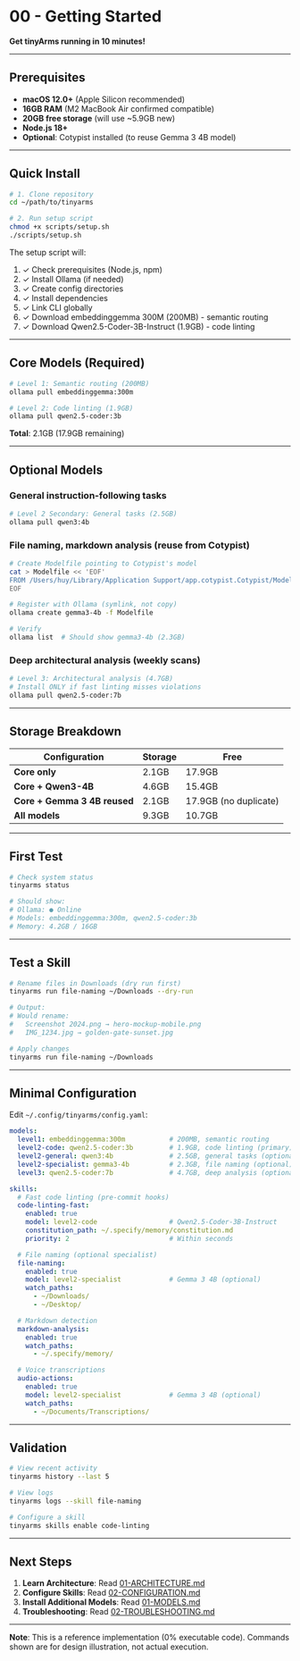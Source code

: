 # 00 - Getting Started

**Get tinyArms running in 10 minutes!**

---

## Prerequisites

- **macOS 12.0+** (Apple Silicon recommended)
- **16GB RAM** (M2 MacBook Air confirmed compatible)
- **20GB free storage** (will use ~5.9GB new)
- **Node.js 18+**
- **Optional**: Cotypist installed (to reuse Gemma 3 4B model)

---

## Quick Install

```bash
# 1. Clone repository
cd ~/path/to/tinyarms

# 2. Run setup script
chmod +x scripts/setup.sh
./scripts/setup.sh
```

The setup script will:
1. ✓ Check prerequisites (Node.js, npm)
2. ✓ Install Ollama (if needed)
3. ✓ Create config directories
4. ✓ Install dependencies
5. ✓ Link CLI globally
6. ✓ Download embeddinggemma 300M (200MB) - semantic routing
7. ✓ Download Qwen2.5-Coder-3B-Instruct (1.9GB) - code linting

---

## Core Models (Required)

```bash
# Level 1: Semantic routing (200MB)
ollama pull embeddinggemma:300m

# Level 2: Code linting (1.9GB)
ollama pull qwen2.5-coder:3b
```

**Total**: 2.1GB (17.9GB remaining)

---

## Optional Models

### General instruction-following tasks

```bash
# Level 2 Secondary: General tasks (2.5GB)
ollama pull qwen3:4b
```

### File naming, markdown analysis (reuse from Cotypist)

```bash
# Create Modelfile pointing to Cotypist's model
cat > Modelfile << 'EOF'
FROM /Users/huy/Library/Application Support/app.cotypist.Cotypist/Models/gemma-3-4b-pt.i1-Q4_K_M.gguf
EOF

# Register with Ollama (symlink, not copy)
ollama create gemma3-4b -f Modelfile

# Verify
ollama list  # Should show gemma3-4b (2.3GB)
```

### Deep architectural analysis (weekly scans)

```bash
# Level 3: Architectural analysis (4.7GB)
# Install ONLY if fast linting misses violations
ollama pull qwen2.5-coder:7b
```

---

## Storage Breakdown

| Configuration | Storage | Free |
|--------------|---------|------|
| **Core only** | 2.1GB | 17.9GB |
| **Core + Qwen3-4B** | 4.6GB | 15.4GB |
| **Core + Gemma 3 4B reused** | 2.1GB | 17.9GB (no duplicate) |
| **All models** | 9.3GB | 10.7GB |

---

## First Test

```bash
# Check system status
tinyarms status

# Should show:
# Ollama: ● Online
# Models: embeddinggemma:300m, qwen2.5-coder:3b
# Memory: 4.2GB / 16GB
```

---

## Test a Skill

```bash
# Rename files in Downloads (dry run first)
tinyarms run file-naming ~/Downloads --dry-run

# Output:
# Would rename:
#   Screenshot 2024.png → hero-mockup-mobile.png
#   IMG_1234.jpg → golden-gate-sunset.jpg

# Apply changes
tinyarms run file-naming ~/Downloads
```

---

## Minimal Configuration

Edit `~/.config/tinyarms/config.yaml`:

```yaml
models:
  level1: embeddinggemma:300m           # 200MB, semantic routing
  level2-code: qwen2.5-coder:3b         # 1.9GB, code linting (primary)
  level2-general: qwen3:4b              # 2.5GB, general tasks (optional)
  level2-specialist: gemma3-4b          # 2.3GB, file naming (optional)
  level3: qwen2.5-coder:7b              # 4.7GB, deep analysis (optional)

skills:
  # Fast code linting (pre-commit hooks)
  code-linting-fast:
    enabled: true
    model: level2-code                  # Qwen2.5-Coder-3B-Instruct
    constitution_path: ~/.specify/memory/constitution.md
    priority: 2                         # Within seconds

  # File naming (optional specialist)
  file-naming:
    enabled: true
    model: level2-specialist            # Gemma 3 4B (optional)
    watch_paths:
      - ~/Downloads/
      - ~/Desktop/

  # Markdown detection
  markdown-analysis:
    enabled: true
    watch_paths:
      - ~/.specify/memory/

  # Voice transcriptions
  audio-actions:
    enabled: true
    model: level2-specialist            # Gemma 3 4B (optional)
    watch_paths:
      - ~/Documents/Transcriptions/
```

---

## Validation

```bash
# View recent activity
tinyarms history --last 5

# View logs
tinyarms logs --skill file-naming

# Configure a skill
tinyarms skills enable code-linting
```

---

## Next Steps

1. **Learn Architecture**: Read [01-ARCHITECTURE.md](01-ARCHITECTURE.md)
2. **Configure Skills**: Read [02-CONFIGURATION.md](02-CONFIGURATION.md)
3. **Install Additional Models**: Read [01-MODELS.md](01-MODELS.md)
4. **Troubleshooting**: Read [02-TROUBLESHOOTING.md](02-TROUBLESHOOTING.md)

---

**Note**: This is a reference implementation (0% executable code). Commands shown are for design illustration, not actual execution.
